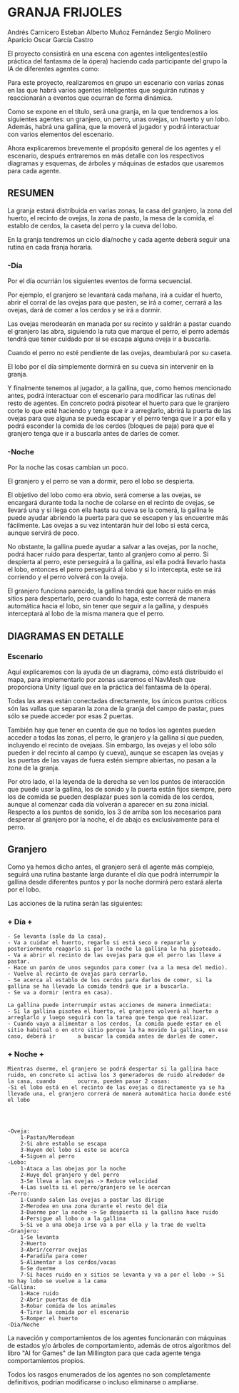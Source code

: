 # GRANJA FRIJOLES

Andrés Carnicero Esteban
Alberto Muñoz Fernández
Sergio Molinero Aparicio
Oscar García Castro

El proyecto consistirá en una escena con agentes inteligentes(estilo práctica del fantasma de la ópera) haciendo cada
participante del grupo la IA de diferentes agentes como:

Para este proyecto, realizaremos en grupo un escenario con varias zonas en las que habrá varios agentes inteligentes que seguirán rutinas y reaccionarán 
a eventos que ocurran de forma dinámica.

Como se expone en el título, será una granja, en la que tendremos a los siguientes agentes: un granjero, un perro, unas ovejas, un huerto y un lobo.
Además, habrá una gallina, que la moverá el jugador y podrá interactuar con varios elementos del escenario.

Ahora explicaremos brevemente el propósito general de los agentes y el escenario, después entraremos en más detalle con los respectivos diagramas y esquemas, de
árboles y máquinas de estados que usaremos para cada agente.

## RESUMEN
La granja estará distribuida en varias zonas, la casa del granjero, la zona del huerto, el recinto de ovejas, la zona de pasto, la mesa de la comida, 
el establo de cerdos, la caseta del perro y la cueva del lobo.

En la granja tendremos un ciclo día/noche y cada agente deberá seguir una rutina en cada franja horaria.

### -Día
Por el día ocurrián los siguientes eventos de forma secuencial.

Por ejemplo, el granjero se levantará cada mañana, irá a cuidar el huerto, abrir el corral de las ovejas para que pasten, se irá a comer, cerrará a las ovejas,
dará de comer a los cerdos y se irá a dormir.

Las ovejas merodearán en manada por su recinto y saldrán a pastar cuando el granjero las abra, siguiendo la ruta que marque el perro, el perro además tendrá
que tener cuidado por si se escapa alguna oveja ir a buscarla.

Cuando el perro no esté pendiente de las ovejas, deambulará por su caseta.

El lobo por el día simplemente dormirá en su cueva sin intervenir en la granja.

Y finalmente tenemos al jugador, a la gallina, que, como hemos mencionado antes, podrá interactuar con el escenario para modificar las rutinas del resto de agentes.
En concreto podrá pisotear el huerto para que le granjero corte lo que esté haciendo y tenga que ir a arreglarlo, abrirá la puerta de las ovejas para que alguna
se pueda escapar y el perro tenga que ir a por ella y podrá esconder la comida de los cerdos (bloques de paja) para que el granjero tenga que ir a buscarla antes de darles
de comer.

### -Noche
Por la noche las cosas cambian un poco.

El granjero y el perro se van a dormir, pero el lobo se despierta.

El objetivo del lobo como era obvio, será comerse a las ovejas, se encargará durante toda la noche de colarse en el recinto de ovejas, se llevará una y si llega con
ella hasta su cueva se la comerá, la gallina le puede ayudar abriendo la puerta para que se escapen y las encuentre más fácilmente. Las ovejas a su vez intentarán
huir del lobo si está cerca, aunque servirá de poco.

No obstante, la gallina puede ayudar a salvar a las ovejas, por la noche, podrá hacer ruido para despertar, tanto al granjero como al perro.
Si despierta al perro, este perseguirá a la gallina, así ella podrá llevarlo hasta el lobo, entonces el perro perseguirá al lobo y si lo intercepta, este se irá corriendo
y el perro volverá con la oveja.

El granjero funciona parecido, la gallina tendrá que hacer ruido en más sitios para despertarlo, pero cuando lo haga, este correrá de manera automática hacia el lobo, 
sin tener que seguir a la gallina, y después interceptará al lobo de la misma manera que el perro.

## DIAGRAMAS EN DETALLE
### Escenario
Aquí explicaremos con la ayuda de un diagrama, cómo está distribuído el mapa, para implementarlo por zonas usaremos el NavMesh que proporciona Unity (igual que en la práctica del fantasma de la ópera).

Todas las areas están conectadas directamente, los únicos puntos críticos són las vallas que separan la zona de la granja del campo de pastar, pues sólo se puede acceder por esas 2 puertas.

También hay que tener en cuenta de que no todos los agentes pueden acceder a todas las zonas, el perro, le granjero y la gallina sí que pueden, incluyendo el recinto
de ovejaas. Sin embargo, las ovejas y el lobo sólo pueden ir del recinto al campo (y cueva), aunque se escapen las ovejas y las puertas de las vayas de fuera estén siempre abiertas, no pasan a la zona de la granja.

Por otro lado, el la leyenda de la derecha se ven los puntos de interacción que puede usar la gallina, los de sonido y la puerta están fijos siempre, pero los de comida se pueden desplazar pues son la comida de los cerdos, aunque al comenzar cada día volverán a aparecer en su zona inicial.  
Respecto a los puntos de sonido, los 3 de arriba son los necesarios para desperar al granjero por la noche, el de abajo es exclusivamente para el perro.

## Granjero
Como ya hemos dicho antes, el granjero será el agente más complejo, seguirá una rutina bastante larga durante el día que podrá interrumpir la gallina desde diferentes puntos y por la noche dormirá pero estará alerta por el lobo.

Las acciones de la rutina serán las siguientes:

### + Día +
    
    - Se levanta (sale da la casa).
    - Va a cuidar el huerto, regarlo si está seco o repararlo y posteriormente reagarlo si por la noche la gallina lo ha pisoteado.
    - Va a abrir el recinto de las ovejas para que el perro las lleve a pastar.
    - Hace un parón de unos segundos para comer (va a la mesa del medio).
    - Vuelve al recinto de ovejas para cerrarlo.
    - Se acerca al establo de los cerdos para darlos de comer, si la gallina se ha llevado la comida tendrá que ir a buscarla.
    - Se va a dormir (entra en casa).
    
    La gallina puede interrumpir estas acciones de manera inmediata:
    - Si la gallina pisotea el huerto, el granjero volverá al huerto a arreglarlo y luego seguirá con la tarea que tenga que realizar.
    - Cuando vaya a alimentar a los cerdos, la comida puede estar en el sitio habitual o en otro sitio porque la ha movido la gallina, en ese caso, deberá ir       a buscar la comida antes de darles de comer.
### + Noche +
    
    Mientras duerme, el granjero se podrá despertar si la gallina hace ruido, en concreto si activa los 3 generadores de ruido alrededor de la casa, cuando       ocurra, pueden pasar 2 cosas:
    -Si el lobo está en el recinto de las ovejas o directamente ya se ha llevado una, el granjero correrá de manera automática hacia donde esté el lobo
    
    
    
    
    -Oveja:
        1-Pastan/Merodean
        2-Si abre establo se escapa
        3-Huyen del lobo si este se acerca
        4-Siguen al perro
    -Lobo:
        1-Ataca a las obejas por la noche
        2-Huye del granjero y del perro
        3-Se lleva a las ovejas -> Reduce velocidad
        4-Las suelta si el perro/granjero se le acercan
    -Perro:
        1-Cuando salen las ovejas a pastar las dirige
        2-Merodea en una zona durante el resto del día
        3-Duerme por la noche -> Se despierta si la gallina hace ruido
        4-Persigue al lobo o a la gallina
        5-Si ve a una obeja irse va a por ella y la trae de vuelta
    -Granjero:
        1-Se levanta
        2-Huerto
        3-Abrir/cerrar ovejas
        4-Paradiña para comer
        5-Alimentar a los cerdos/vacas
        6-Se duerme
        7-Si haces ruido en x sitios se levanta y va a por el lobo -> Si no hay lobo se vuelve a la cama
    -Gallina:
        1-Hace ruido
        2-Abrir puertas de día
        3-Robar comida de los animales
        4-Tirar la comida por el escenario
        5-Romper el huerto
    -Dia/Noche

La naveción y comportamientos de los agentes funcionarán con máquinas de estados y/o árboles de comportamiento, además 
de otros algoritmos del libro "AI for Games" de Ian Millington para que cada agente tenga comportamientos propios.

Todos los rasgos enumerados de los agentes no son completamente definitivos, podrían modificarse o incluso eliminarse
o ampliarse.
